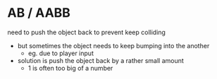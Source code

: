 # AB / AABB

need to push the object back to prevent keep colliding
* but sometimes the object needs to keep bumping into the another
	* eg. due to player input
* solution is push the object back by a rather small amount
	* 1 is often too big of a number